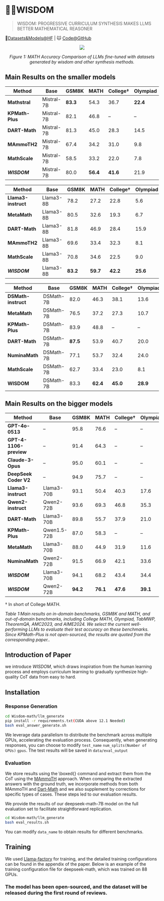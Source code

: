# 🧙🏼WISDOM

<!-- WARNING: THIS FILE WAS AUTOGENERATED! DO NOT EDIT! -->

> WISDOM: PROGRESSIVE CURRICULUM SYNTHESIS MAKES LLMS BETTER MATHEMATICAL REASONER

🤗[Datasets&Models@HF](https://huggingface.co/Wisdom-math)
\| 🐱 [Code@GitHub](https://anonymous.4open.science/r/Wisdom-math-377B)


<div align="center">

<img src="https://anonymous.4open.science/r/Wisdom-math-377B/imgs/math.png">


<em> Figure 1: MATH Accuracy Comparison of LLMs fine-tuned with datasets generated by wisdom and other synthesis methods. </em>

</div>


## Main Results on the smaller models 
| **Method**             | **Base**       | **GSM8K** | **MATH** | **College**† | **Olympiad** | **TabMWP** | **TheoremQA** | **AMC2023** | **AIME2024** |
|------------------------|----------------|-----------|----------|--------------|--------------|------------|---------------|-------------|------------|
| **Mathstral**          | Mistral-7B     | **83.3**  | 54.3     | 36.7         | **22.4**     | **82.8**   | 26.3          | 12/40       | **1**/30     |
| **KPMath-Plus**        | Mistral-7B     | 82.1      | 46.8     | –            | –            | 66.4       | –             | –           | –          |
| **DART-Math**          | Mistral-7B     | 81.3      | 45.0     | 28.3         | 14.5         | 65.8       | 20.5          | 7/40        | 0/30       |
| **MAmmoTH2**           | Mistral-7B     | 67.4      | 34.2     | 31.0         | 9.8          | 26.8       | 26.7          | 6/40        | 1/30       |
| **MathScale**          | Mistral-7B     | 58.5      | 33.2     | 22.0         | 7.8          | 73.3       | 18.1          | 6/40        | 1/30       |
| **_WISDOM_**             | Mistral-7B     | 80.0      | **56.4** | **41.6**     | 21.9         | 72.3       | **27.6**      | **15**/40   | **1**/30       |

| **Method**             | **Base**       | **GSM8K** | **MATH** | **College**† | **Olympiad** | **TabMWP** | **TheoremQA** | **AMC2023** | **AIME2024** |
|------------------------|----------------|-----------|----------|--------------|--------------|------------|---------------|-------------|------------|
| **Llama3-instruct**    | Llama3-8B      | 78.2      | 27.2     | 22.8         | 5.6          | 75.3       | 18.9          | 5/40        | 0/30       |
| **MetaMath**           | Llama3-8B      | 80.5      | 32.6     | 19.3         | 6.7          | 54.1       | 13.3          | 6/40        | 0/30       |
| **DART-Math**          | Llama3-8B      | 81.8      | 46.9     | 28.4         | 15.9         | 66.3       | 20.5          | 8/40        | **1**/30     |
| **MAmmoTH2**           | Llama3-8B      | 69.6      | 33.4     | 32.3         | 8.1          | 43.8       | **29.7**      | 7/40        | 0/30       |
| **MathScale**          | Llama3-8B      | 70.8      | 34.6     | 22.5         | 9.0          | 74.3       | 18.9          | 2/40        | 1/30       |
| _**WISDOM**_             | Llama3-8B      | **83.2**  | **59.7** | **42.2**     | **25.6**     | **83.0**   | 28.6          | **17**/40   | **1**/30   |

| **Method**            | **Base**       | **GSM8K** | **MATH** | **College**† | **Olympiad** | **TabMWP** | **TheoremQA** | **AMC2023** | **AIME2024** |
|-----------------------|----------------|-----------|----------|--------------|--------------|------------|---------------|-----------|--------------|
| **DSMath-instruct**   | DSMath-7B      | 82.0      | 46.3     | 38.1         | 13.6         | 76.7       | 31.9          | 7/40      | 1/30         |
| **MetaMath**          | DSMath-7B      | 76.5      | 37.2     | 27.3         | 10.7         | 67.1       | 13.9          | 10/40     | 0/30         |
| **KPMath-Plus**       | DSMath-7B      | 83.9      | 48.8     | –            | –            | 78.7       | –             | –         | –            |
| **DART-Math**        | DSMath-7B      | **87.5**  | 53.9     | 40.7         | 20.0         | 82.9       | 31.5          | 8/30      | 0/30         |
| **NuminaMath**         | DSMath-7B      | 77.1      | 53.7     | 32.4         | 24.0         | 77.7       | 29.4          | **12**/40   | 1/30         |
| **MathScale**        | DSMath-7B      | 62.7      | 33.4     | 23.0         | 8.1          | 71.3       | 24.5          | 4/40      | 0/30         |
| **WISDOM**             | DSMath-7B      | 83.3      | **62.4** | **45.0**     | **28.9**     | **85.7**   | **34.9**      | 11/40     | **2**/30     |

## Main Results on the bigger models
| **Method**             | **Base**       | **GSM8K** | **MATH** | **College**† | **Olympiad** | **TabMWP** | **TheoremQA** | **AMC2023** | **AIME2024** |
|------------------------|----------------|-----------|----------|--------------|--------------|------------|---------------|-------------|--------------|
| **GPT-4o-0513**        | –              | 95.8      | 76.6     | –            | –            | –          | –             | –           | 2/30         |
| **GPT-4-1106-preview** | –              | 91.4      | 64.3     | –            | –            | –          | –             | –           | 1/30         |
| **Claude-3-Opus**      | –              | 95.0      | 60.1     | –            | –            | –          | –             | –           | 2/30         |
| **DeepSeek Coder V2**  | –              | 94.9      | 75.7     | –            | –            | –          | –             | –           | **4**/30         |
| **Llama3-instruct**    | Llama3-70B     | 93.1      | 50.4     | 40.3         | 17.6         | 89.9       | 34.1          | 8/40        | 2/30         |
| **Qwen2-instruct**     | Qwen2-72B      | 93.6      | 69.3     | 46.8         | 35.3         | 92.4       | 42.0          | 17/40       | **4**/30     |
| **DART-Math**          | Llama3-70B     | 89.8      | 55.7     | 37.9         | 21.0         | 80.9       | 28.2          | 13/40       | 1/30         |
| **KPMath-Plus**        | Qwen1.5-72B    | 87.0      | 58.3     | –            | –            | 76.7       | –             | –           | –            |
| **MetaMath**           | Llama3-70B     | 88.0      | 44.9     | 31.9         | 11.6         | –          | 21.9          | –           | –            |
| **NuminaMath**         | Qwen2-72B      | 91.5      | 66.9     | 42.1         | 33.6         | 86.7       | 29.0          | 13/40       | **4**/30     |
| _**WISDOM**_             | Llama3-70B     | 94.1      | 68.2     | 43.4         | 34.4         | 91.8       | 41.4          | 22/40       | 3/30         |
| _**WISDOM**_             | Qwen2-72B      | **94.2**  | **76.1** | **47.6**     | **39.1**     | **94.5**   | **45.4**      | **23/40**   | 2/30         |

† In short of College MATH.

<em>Table 1:Main results on in-domain benchmarks, GSM8K and MATH, and out-of-domain benchmarks, including College MATH, Olympiad, TabMWP, TheoremQA, AMC2023, and AIME2024. We select the current well-performing LLMs to evaluate their test accuracy on these benchmarks. Since KPMath-Plus is not open-sourced, the results are quoted from the corresponding paper..</em>

## **Introduction of Paper**
we introduce _WISDOM_, which draws inspiration from the human learning process and employs curriculum learning to gradually synthesize high-quality CoT data from easy to hard.
## **Installation**
### Response Generation
```bash
cd Wisdom-math/llm_generate
pip install -r requirements.txt(CUDA above 12.1 Needed)
bash eval_answer_generate.sh
```
We leverage data parallelism to distribute the benchmark across multiple GPUs, accelerating the evaluation process. Consequently, when generating responses, you can choose to modify `test_name` `num_splits(Number of GPUs)` `gpus`.
The test results will be saved in `data/eval_output`

### Evaluation
We store results using the \boxed{} command and extract them from the CoT using the [MAmmoTH](https://github.com/TIGER-AI-Lab/MAmmoTH) approach. When comparing the extracted answers with the ground truth, we incorporate methods from both MAmmoTH and [Dart-Math](https://github.com/hkust-nlp/dart-math) and we also supplement by corrections for specific types of cases. These steps led to our evaluation results.


We provide the results of our deepseek-math-7B model on the full evaluation set to facilitate straightforward replication.
```bash
cd Wisdom-math/llm_generate
bash eval_results.sh
```
You can modify `data_name` to obtain results for different benchmarks.
## Training
We used [Llama-factory](https://github.com/hiyouga/LLaMA-Factory) for training, and the detailed training configurations can be found in the appendix of the paper. Below is an example of the training configuration file for deepseek-math, which was trained on 88 GPUs.

### The model has been open-sourced, and the dataset will be released during the first round of reviews.